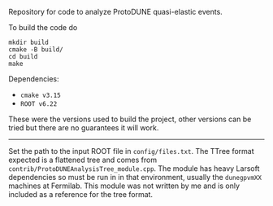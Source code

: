 Repository for code to analyze ProtoDUNE quasi-elastic events.

To build the code do 
```
mkdir build
cmake -B build/
cd build
make
```

Dependencies: 
* `cmake v3.15` 
* `ROOT v6.22` 

These were the versions used to build the project, other versions can be tried but there are no guarantees 
it will work.

---
Set the path to the input ROOT file in `config/files.txt`. The TTree format expected is a flattened 
tree and comes from `contrib/ProtoDUNEAnalysisTree_module.cpp`. The module has heavy Larsoft dependencies 
so must be run in in that environment, usually the `dunegpvmXX` machines at Fermilab. This module was
not written by me and is only included as a reference for the tree format.